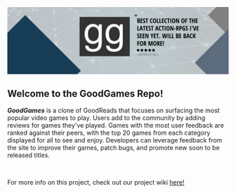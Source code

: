 ![GGSample](https://github.com/cubOlson/GoodGames/blob/main/resources/ggBanner_v1.png?raw=true)

## Welcome to the GoodGames Repo! 
***GoodGames*** is a clone of GoodReads that focuses on surfacing the most popular video games to play. Users add to the community by adding reviews for games they've played. Games with the most user feedback are ranked against their peers, with the top 20 games from each category displayed for all to see and enjoy. Developers can leverage feedback from the site to improve their games, patch bugs, and promote new soon to be released titles. 

&nbsp;&nbsp;&nbsp;&nbsp;&nbsp;&nbsp;&nbsp;&nbsp;&nbsp;&nbsp;

For more info on this project, check out our project wiki [here!](https://github.com/cubOlson/GoodGames/wiki)
